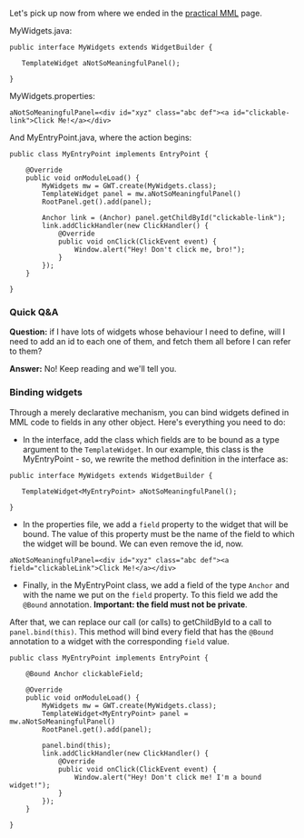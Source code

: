 Let's pick up now from where we ended in the [practical MML](PracticalMML.md) page.

MyWidgets.java:
```
public interface MyWidgets extends WidgetBuilder {

   TemplateWidget aNotSoMeaningfulPanel();

}
```

MyWidgets.properties:
```
aNotSoMeaningfulPanel=<div id="xyz" class="abc def"><a id="clickable-link">Click Me!</a></div>
```

And MyEntryPoint.java, where the action begins:
```
public class MyEntryPoint implements EntryPoint {

	@Override
	public void onModuleLoad() {
		MyWidgets mw = GWT.create(MyWidgets.class);
		TemplateWidget panel = mw.aNotSoMeaningfulPanel()
		RootPanel.get().add(panel);

		Anchor link = (Anchor) panel.getChildById("clickable-link");
		link.addClickHandler(new ClickHandler() {
			@Override
			public void onClick(ClickEvent event) {
				Window.alert("Hey! Don't click me, bro!");
			}
		});
	}

}
```

### Quick Q&A ###
**Question:** if I have lots of widgets whose behaviour I need to define, will I need to add an id to each one of them, and fetch them all before I can refer to them?

**Answer:** No! Keep reading and we'll tell you.

### Binding widgets ###
Through a merely declarative mechanism, you can bind widgets defined in MML code to fields in any other object. Here's everything you need to do:
  * In the interface, add the class which fields are to be bound as a type argument to the `TemplateWidget`. In our example, this class is the MyEntryPoint - so, we rewrite the method definition in the interface as:
```
public interface MyWidgets extends WidgetBuilder {

   TemplateWidget<MyEntryPoint> aNotSoMeaningfulPanel();

}
```

  * In the properties file, we add a `field` property to the widget that will be bound. The value of this property must be the name of the field to which the widget will be bound. We can even remove the id, now.
```
aNotSoMeaningfulPanel=<div id="xyz" class="abc def"><a field="clickableLink">Click Me!</a></div>
```

  * Finally, in the MyEntryPoint class, we add a field of the type `Anchor` and with the name we put on the `field` property. To this field we add the `@Bound` annotation. **Important: the field must not be private**.

After that, we can replace our call (or calls) to getChildById to a call to `panel.bind(this)`. This method will bind every field that has the `@Bound` annotation to a widget with the corresponding `field` value.

```
public class MyEntryPoint implements EntryPoint {

	@Bound Anchor clickableField;

	@Override
	public void onModuleLoad() {
		MyWidgets mw = GWT.create(MyWidgets.class);
		TemplateWidget<MyEntryPoint> panel = mw.aNotSoMeaningfulPanel()
		RootPanel.get().add(panel);

		panel.bind(this);
		link.addClickHandler(new ClickHandler() {
			@Override
			public void onClick(ClickEvent event) {
				Window.alert("Hey! Don't click me! I'm a bound widget!");
			}
		});
	}

}
```